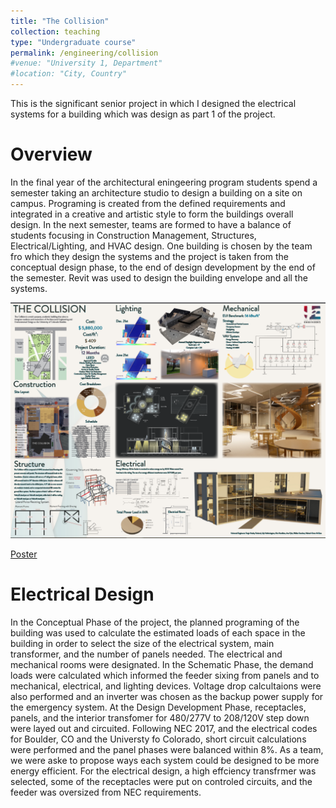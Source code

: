 ```yaml
---
title: "The Collision"
collection: teaching
type: "Undergraduate course"
permalink: /engineering/collision
#venue: "University 1, Department"
#location: "City, Country"
---
```


This is the significant senior project in which I designed the electrical systems for a building which was design as part 1 of the project.

Overview
======
In the final year of the architectural eningeering program students spend a semester taking an architecture studio to design a building on a site on campus. Programing is created from the defined requirements and integrated in a creative and artistic style to form the buildings overall design. In the next semester, teams are formed to have a balance of students focusing in Construction Management, Structures, Electrical/Lighting, and HVAC design. One building is chosen by the team fro which they design the systems and the project is taken from the conceptual design phase, to the end of design development by the end of the semester. Revit was used to design the building envelope and all the systems. 

<img src='/files/poster.PNG'>

[Poster](https://lilyreneh.github.io/files/DDPoster36x24_190424.pdf "Github")

Electrical Design
======
In the Conceptual Phase of the project, the planned programing of the building was used to calculate the estimated loads of each space in the building in order to select the size of the electrical system, main transformer, and the number of panels needed. The electrical and mechanical rooms were designated. In the Schematic Phase, the demand loads were calculated which informed the feeder sixing from panels and to mechanical, electrical, and lighting devices. Voltage drop calcultaions were also performed and an inverter was chosen as the backup power supply for the emergency system. At the Design Development Phase, receptacles, panels, and the interior transfomer for 480/277V to 208/120V step down were layed out and circuited. Following NEC 2017, and the electrical codes for Boulder, CO and the Universty fo Colorado, short circuit calculations were performed and the panel phases were balanced within 8%. As a team, we were aske to propose ways each system could be designed to be more energy efficient. For the electrical design, a high effciency transfrmer was selected, some of the receptacles were put on controled circuits, and the feeder was oversized from NEC requirements.
